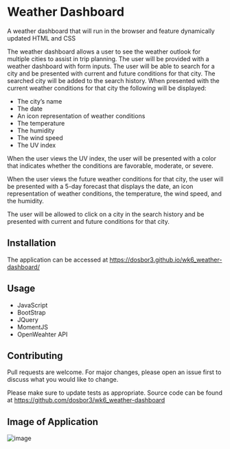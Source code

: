 #  Weather Dashboard
A weather dashboard that will run in the browser and feature dynamically updated HTML and CSS

The weather dashboard allows a user to see the weather outlook for multiple cities to assist in trip planning.  The user will be provided with a weather dashboard with form inputs.  The user will be able to search for a city and be presented with current and future conditions for that city.  The searched city will be added to the search history.  When presented with the current weather conditions for that city the following will be displayed: 

*  The city’s name
*  The date
*  An icon representation of weather conditions
*  The temperature
*  The humidity
*  The wind speed
*  The UV index

When the user views the UV index, the user will be presented with a color that indicates whether the conditions are favorable, moderate, or severe.  

When the user views the future weather conditions for that city, the user will be presented with a 5-day forecast that displays the date, an icon representation of weather conditions, the temperature, the wind speed, and the humidity.  

The user will be allowed to click on a city in the search history and be presented with current and future conditions for that city.  

## Installation

The application can be accessed at https://dosbor3.github.io/wk6_weather-dashboard/  

## Usage

*  JavaScript
*  BootStrap
*  JQuery
*  MomentJS
*  OpenWeahter API

## Contributing
Pull requests are welcome. For major changes, please open an issue first to discuss what you would like to change.

Please make sure to update tests as appropriate.  Source code can be found at https://github.com/dosbor3/wk6_weather-dashboard


## Image of Application 
![image](https://user-images.githubusercontent.com/40706088/148719871-c455c9aa-d633-4ecf-a04d-6ab0cbcba106.png)






